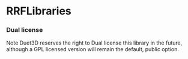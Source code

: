 # RRFLibraries

### Dual license
Note Duet3D reserves the right to Dual license this library in the future, although a GPL licensed version will remain the default, public option.
